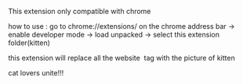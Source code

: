 This extension only compatible with chrome

how to use : go to chrome://extensions/ on the chrome address bar -> enable developer mode -> load unpacked -> select this extension folder(kitten)

this extension will replace all the website <img> tag with the picture of kitten

cat lovers unite!!!